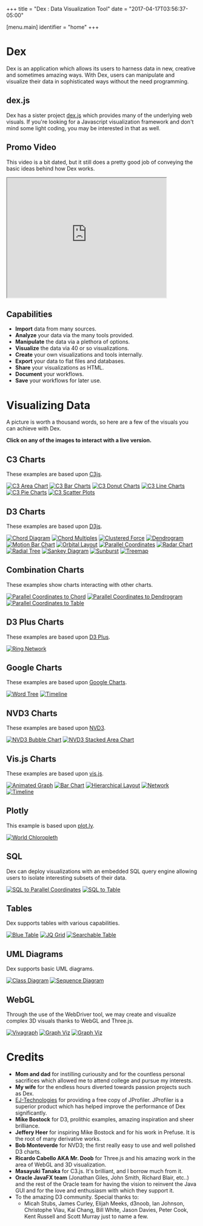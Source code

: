 +++
title = "Dex : Data Visualization Tool"
date = "2017-04-17T03:56:37-05:00"

[menu.main]
  identifier = "home"
+++

# Dex

Dex is an application which allows its users to harness data in new, creative and
sometimes amazing ways.  With Dex, users can manipulate and visualize their
data in sophisticated ways without the need programming.

## dex.js

Dex has a sister project [dex.js](https://dexjs.net) which provides many of the
underlying web visuals.  If you're looking for a Javascript visualization framework
and don't mind some light coding, you may be interested in that as well.

## Promo Video

This video is a bit dated, but it still does a pretty good job of conveying the basic
ideas behind how Dex works.

<iframe width="420" height="315" src="https://www.youtube.com/embed/9yvzf_jWtaw"></iframe>

## Capabilities

  * **Import** data from many sources.
  * **Analyze** your data via the many tools provided.
  * **Manipulate** the data via a plethora of options.
  * **Visualize** the data via 40 or so visualizations.
  * **Create** your own visualizations and tools internally.
  * **Export** your data to flat files and databases.
  * **Share** your visualizations as HTML.
  * **Document** your workflows.
  * **Save** your workflows for later use.

# Visualizing Data

A picture is worth a thousand words, so here are a few of the visuals you can
achieve with Dex.

__Click on any of the images to interact with a live version.__

## C3 Charts

These examples are based upon [C3js](https://c3js.org).

[![C3 Area Chart](/viz/main/c3_area_chart.png)](/viz/main/c3_area_chart.html)
[![C3 Bar Charts](/viz/main/c3_bar_chart.png)](/viz/main/c3_bar_chart.html)
[![C3 Donut Charts](/viz/main/c3_donut_chart.png)](/viz/main/c3_donut_chart.html)
[![C3 Line Charts](/viz/main/c3_line_chart.png)](/viz/main/c3_line_chart.html)
[![C3 Pie Charts](/viz/main/c3_pie_chart.png)](/viz/main/c3_pie_chart.html)
[![C3 Scatter Plots](/viz/main/c3_scatterplot.png)](/viz/main/c3_scatterplot.html)

## D3 Charts

These examples are based upon [D3js](https://d3js.org).

[![Chord Diagram](/viz/main/d3_chord.png)](/viz/main/d3_chord.html)
[![Chord Multiples](/viz/main/d3_chord_multiples.png)](/viz/main/d3_chord_multiples.html)
[![Clustered Force](/viz/main/d3_clustered_force.png)](/viz/main/d3_clustered_force.html)
[![Dendrogram](/viz/main/d3_dendrogram.png)](/viz/main/d3_dendrogram.html)
[![Motion Bar Chart](/viz/main/d3_motion_barchart.png)](/viz/main/d3_motion_barchart.html)
[![Orbital Layout](/viz/main/d3_orbital_layout.png)](/viz/main/d3_orbital_layout.html)
[![Parallel Coordinates](/viz/main/d3_parallel_coordinates.png)](/viz/main/d3_parallel_coordinates.html)
[![Radar Chart](/viz/main/d3_radar_chart.png)](/viz/main/d3_radar_chart.html)
[![Radial Tree](/viz/main/d3_radial_tree.png)](/viz/main/d3_radial_tree.html)
[![Sankey Diagram](/viz/main/d3_sankey.png)](/viz/main/d3_sankey.html)
[![Sunburst](/viz/main/d3_sunburst.png)](/viz/main/d3_sunburst.html)
[![Treemap](/viz/main/d3_treemap.png)](/viz/main/d3_treemap.html)

## Combination Charts

These examples show charts interacting with other charts.

[![Parallel Coordinates to Chord](/viz/main/pc2chord.png)](/viz/main/pc2chord.html)
[![Parallel Coordinates to Dendrogram](/viz/main/pc2dendrogram.png)](/viz/main/pc2dendrogram.html)
[![Parallel Coordinates to Table](/viz/main/pc2table.png)](/viz/main/pc2table.html)

## D3 Plus Charts

These examples are based upon [D3 Plus](https://d3plus.org).

[![Ring Network](/viz/main/d3plus_ring_network.png)](/viz/main/d3plus_ring_network.html)

## Google Charts

These examples are based upon [Google Charts](https://developers.google.com/chart/).

[![Word Tree](/viz/main/google_word_tree.png)](/viz/main/google_word_tree.html)
[![Timeline](/viz/main/google_timeline.png)](/viz/main/google_timeline.html)

## NVD3 Charts

These examples are based upon [NVD3](https://nvd3js.org).

[![NVD3 Bubble Chart](/viz/main/nvd3_bubblechart.png)](/viz/main/nvd3_bubblechart.html)
[![NVD3 Stacked Area Chart](/viz/main/nvd3_stacked_area_chart.png)](/viz/main/nvd3_stacked_area_chart.html)

## Vis.js Charts

These examples are based upon [vis.js](https://visjs.org).

[![Animated Graph](/viz/main/visjs_animated_graph.png)](/viz/main/visjs_animated_graph.html)
[![Bar Chart](/viz/main/visjs_barchart.png)](/viz/main/visjs_barchart.html)
[![Hierarchical Layout](/viz/main/visjs_hierarchical_layout.png)](/viz/main/visjs_hierarchical_layout.html)
[![Network](/viz/main/visjs_network.png)](/viz/main/visjs_network.html)
[![Timeline](/viz/main/visjs_timeline.png)](/viz/main/visjs_timeline.html)

## Plotly

This example is based upon [plot.ly](https://plot.ly/).

[![World Chloropleth](/viz/main/plotly_world_chloropleth.png)](/viz/main/plotly_world_chloropleth.html)

## SQL

Dex can deploy visualizations with an embedded SQL query engine allowing users to
isolate interesting subsets of their data.

[![SQL to Parallel Coordinates](/viz/main/sql2parallel_coordinates.png)](/viz/main/sql2parallel_coordinates.html)
[![SQL to Table](/viz/main/sql2table.png)](/viz/main/sql2table.html)

## Tables

Dex supports tables with various capabilities.

[![Blue Table](/viz/main/table_blue.png)](/viz/main/table_blue.html)
[![JQ Grid](/viz/main/table_jq.png)](/viz/main/table_jq.html)
[![Searchable Table](/viz/main/table_searchable.png)](/viz/main/table_searchable.html)

## UML Diagrams

Dex supports basic UML diagrams.

[![Class Diagram](/viz/main/uml_class_diagram.png)](/viz/main/uml_class_diagram.html)
[![Sequence Diagram](/viz/main/uml_sequence_diagram.png)](/viz/main/uml_sequence_diagram.html)


## WebGL

Through the use of the WebDriver tool, we may create and visualize complex 3D
visuals thanks to WebGL and Three.js.

[![Vivagraph](/viz/main/vivagraph.png)](/viz/main/vivagraph.html)
[![Graph Viz](/viz/main/graphviz.png)](/viz/main/graphviz.html)
[![Graph Viz](/viz/main/webgl_dexparticles.png)](/viz/main/webgl_dexparticles.html)

# Credits

  * **Mom and dad** for instilling curiousity and for the countless personal sacrifices
  which allowed me to attend college and pursue my interests.
  * **My wife** for the endless hours diverted towards passion projects such as Dex.
  * [EJ-Technologies](http://www.ej-technologies.com) for providing a free copy of
  JProfiler.  JProfiler is a superior product which has helped improve the performance
  of Dex significantly.
  * **Mike Bostock** for D3, prolithic examples, amazing inspiration and sheer brilliance.
  * **Jeffery Heer** for inspiring Mike Bostock and for his work in Prefuse.  It is the
  root of many derivative works.
  * **Bob Monteverde** for NVD3; the first really easy to use and well polished
  D3 charts.
  * **Ricardo Cabello AKA Mr. Doob** for Three.js and his amazing work in the area of
  WebGL and 3D visualization.
  * **Masayuki Tanaka** for C3.js.  It's brilliant, and I borrow much from it.
  * **Oracle JavaFX team** (Jonathan Giles, John Smith, Richard Blair, etc..) and the rest
  of the Oracle team for having the vision to reinvent the Java GUI and for the
  love and enthusiasm with which they support it.
  * To the amazing D3 community. Special thanks to:
    * Micah Stubs, James Curley, Elijah Meeks, d3noob, Ian Johnson, Christophe Viau, Kai Chang, Bill White,
    Jason Davies, Peter Cook, Kent Russell and Scott Murray just to name a few.
  